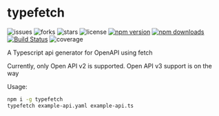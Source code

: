 # typefetch

![issues](https://img.shields.io/github/issues/christianlent/typefetch)
![forks](https://img.shields.io/github/forks/christianlent/typefetch)
![stars](https://img.shields.io/github/stars/christianlent/typefetch)
![license](https://img.shields.io/github/license/christianlent/typefetch)
[![npm version](https://img.shields.io/npm/v/typefetch.svg?style=flat-square)](https://www.npmjs.com/package/typefetch)
[![npm downloads](https://img.shields.io/npm/dm/typefetch.svg?style=flat-square)](https://www.npmjs.com/package/typefetch)
[![Build Status](https://travis-ci.org/christianlent/typefetch.svg?branch=master)](https://travis-ci.org/christianlent/typefetch)
![coverage](https://img.shields.io/nycrc/christianlent/typefetch?config=.nycrc&preferredThreshold=lines)

A Typescript api generator for OpenAPI using fetch

Currently, only Open API v2 is supported. Open API v3 support is on the way

Usage:

```bash
npm i -g typefetch
typefetch example-api.yaml example-api.ts
```
